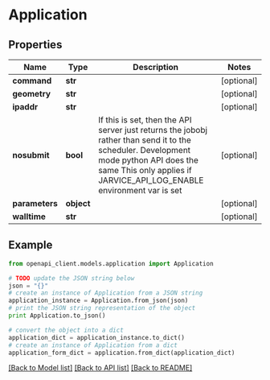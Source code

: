 # Application


## Properties
Name | Type | Description | Notes
------------ | ------------- | ------------- | -------------
**command** | **str** |  | [optional] 
**geometry** | **str** |  | [optional] 
**ipaddr** | **str** |  | [optional] 
**nosubmit** | **bool** | If this is set, then the API server just returns the jobobj rather than send it to the scheduler. Development mode python API does the same This only applies if JARVICE_API_LOG_ENABLE environment var is set | [optional] 
**parameters** | **object** |  | [optional] 
**walltime** | **str** |  | [optional] 

## Example

```python
from openapi_client.models.application import Application

# TODO update the JSON string below
json = "{}"
# create an instance of Application from a JSON string
application_instance = Application.from_json(json)
# print the JSON string representation of the object
print Application.to_json()

# convert the object into a dict
application_dict = application_instance.to_dict()
# create an instance of Application from a dict
application_form_dict = application.from_dict(application_dict)
```
[[Back to Model list]](../README.md#documentation-for-models) [[Back to API list]](../README.md#documentation-for-api-endpoints) [[Back to README]](../README.md)


